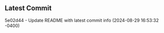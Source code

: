 
## Latest Commit
5e02d44 - Update README with latest commit info (2024-08-29 16:53:32 -0400) <Yunxi-Zhou>
